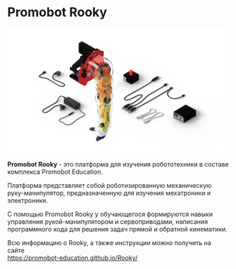 # Promobot Rooky

![img](/logo.png)

**Promobot Rooky** - это платформа для изучения робототехники в составе комплекса Promobot Education. 

Платформа представляет собой роботизированную механическую руку-манипулятор, предназначенную для изучения мехатроники и электроники. 

С помощью Promobot Rooky у обучающегося формируются навыки управления рукой-манипулятором и сервоприводами, написания программного кода для решения задач прямой и обратной кинематики.

Всю информацию о Rooky, а также инструкции можно получить на сайте  
https://promobot-education.github.io/Rooky/
